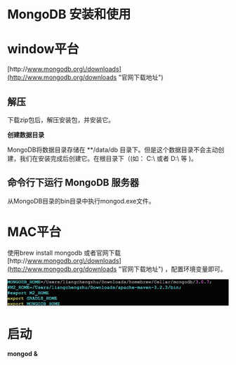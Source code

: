 # MongoDB 安装和使用

# **window平台**

[http:\/\/www.mongodb.org\/downloads](http://www.mongodb.org/downloads "官网下载地址")

## **解压**

下载zip包后，解压安装包，并安装它。

**创建数据目录**

MongoDB将数据目录存储在 \*\*\/data\/db 目录下。但是这个数据目录不会主动创建，我们在安装完成后创建它。在根目录下（\(如： C:\ 或者 D:\ 等 \)。

## **命令行下运行 MongoDB 服务器**

从MongoDB目录的bin目录中执行mongod.exe文件。

# **MAC平台**

使用brew install mongodb 或者官网下载 [http:\/\/www.mongodb.org\/downloads](http://www.mongodb.org/downloads "官网下载地址") ，配置环境变量即可。

![](/assets/BC304E0F-6B34-44AE-A86A-759D7972C49C.png)



# **启动**

**mongod &**

